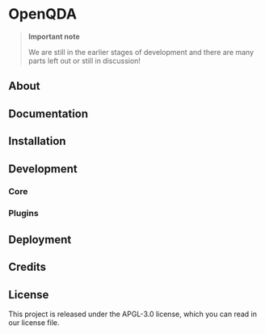# OpenQDA

> **Important note**
> 
> We are still in the earlier stages of development  and there are many parts
> left out or still in discussion!

## About

## Documentation

## Installation

## Development

### Core

### Plugins

## Deployment

## Credits

## License

This project is released under the APGL-3.0 license,
which you can read in our license file.
